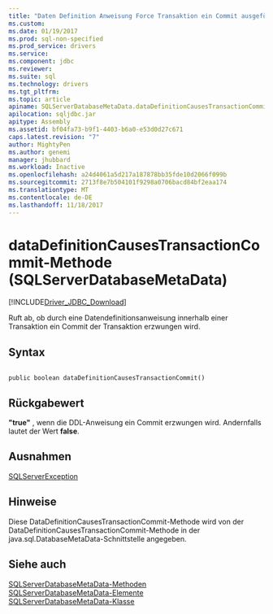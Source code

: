 ```yaml
---
title: "Daten Definition Anweisung Force Transaktion ein Commit ausgeführt. | Microsoft-Dokumentation"
ms.custom: 
ms.date: 01/19/2017
ms.prod: sql-non-specified
ms.prod_service: drivers
ms.service: 
ms.component: jdbc
ms.reviewer: 
ms.suite: sql
ms.technology: drivers
ms.tgt_pltfrm: 
ms.topic: article
apiname: SQLServerDatabaseMetaData.dataDefinitionCausesTransactionCommit
apilocation: sqljdbc.jar
apitype: Assembly
ms.assetid: bf04fa73-b9f1-4403-b6a0-e53d0d27c671
caps.latest.revision: "7"
author: MightyPen
ms.author: genemi
manager: jhubbard
ms.workload: Inactive
ms.openlocfilehash: a24d4061a5d217a187878bb35fde10d2066f099b
ms.sourcegitcommit: 2713f8e7b504101f9298a0706bacd84bf2eaa174
ms.translationtype: MT
ms.contentlocale: de-DE
ms.lasthandoff: 11/18/2017
---
```

# <a name="datadefinitioncausestransactioncommit-method-sqlserverdatabasemetadata"></a>dataDefinitionCausesTransactionCommit-Methode (SQLServerDatabaseMetaData)
[!INCLUDE[Driver_JDBC_Download](../../../includes/driver_jdbc_download.md)]

  Ruft ab, ob durch eine Datendefinitionsanweisung innerhalb einer Transaktion ein Commit der Transaktion erzwungen wird.  
  
## <a name="syntax"></a>Syntax  
  
```  
  
public boolean dataDefinitionCausesTransactionCommit()  
```  
  
## <a name="return-value"></a>Rückgabewert  
 **"true"** , wenn die DDL-Anweisung ein Commit erzwungen wird. Andernfalls lautet der Wert **false**.  
  
## <a name="exceptions"></a>Ausnahmen  
 [SQLServerException](../../../connect/jdbc/reference/sqlserverexception-class.md)  
  
## <a name="remarks"></a>Hinweise  
 Diese DataDefinitionCausesTransactionCommit-Methode wird von der DataDefinitionCausesTransactionCommit-Methode in der java.sql.DatabaseMetaData-Schnittstelle angegeben.  
  
## <a name="see-also"></a>Siehe auch  
 [SQLServerDatabaseMetaData-Methoden](../../../connect/jdbc/reference/sqlserverdatabasemetadata-methods.md)   
 [SQLServerDatabaseMetaData-Elemente](../../../connect/jdbc/reference/sqlserverdatabasemetadata-members.md)   
 [SQLServerDatabaseMetaData-Klasse](../../../connect/jdbc/reference/sqlserverdatabasemetadata-class.md)  
  
  
